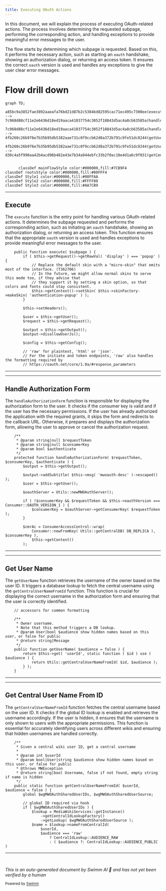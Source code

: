 ```yaml
---
title: Executing OAuth Actions
---
```

In this document, we will explain the process of executing OAuth-related actions. The process involves determining the requested subpage, performing the corresponding action, and handling exceptions to provide meaningful error messages to the user.

The flow starts by determining which subpage is requested. Based on this, it performs the necessary action, such as starting an <SwmToken path="src/Frontend/SpecialPages/SpecialMWOAuth.php" pos="116:5:5" line-data="		// https://oauth.net/core/1.0a/#response_parameters">`oauth`</SwmToken> handshake, showing an authorization dialog, or returning an access token. It ensures the correct <SwmToken path="src/Frontend/SpecialPages/SpecialMWOAuth.php" pos="116:5:5" line-data="		// https://oauth.net/core/1.0a/#response_parameters">`oauth`</SwmToken> version is used and handles any exceptions to give the user clear error messages.

# Flow drill down

```mermaid
graph TD;
      a85bc9a3852fae3892aaeafa76bd21d87b2c5384bd82595cac71ec495c7300ee(execute):::mainFlowStyle --> 7c968d88cf11e2e6436d18ed19aaca41037754c3052f18843d5ac4a8cb63585a(handleAuthorizationForm):::mainFlowStyle

7c968d88cf11e2e6436d18ed19aaca41037754c3052f18843d5ac4a8cb63585a(handleAuthorizationForm):::mainFlowStyle --> 4fb260c26b976e7b35b95db5382aae731c0f9ccb62d8a372b791c9fe51dc8244(getUserName):::mainFlowStyle

4fb260c26b976e7b35b95db5382aae731c0f9ccb62d8a372b791c9fe51dc8244(getUserName):::mainFlowStyle --> d30c4a5f990aa42b4acd96b482e43e7b34a944ebfc33b2f0ac18e4d1a6c9f031(getCentralUserNameFromId):::mainFlowStyle


      classDef mainFlowStyle color:#000000,fill:#7CB9F4
classDef rootsStyle color:#000000,fill:#00FFF4
classDef Style1 color:#000000,fill:#00FFAA
classDef Style2 color:#000000,fill:#FFFF00
classDef Style3 color:#000000,fill:#AA7CB9
```

<SwmSnippet path="/src/Frontend/SpecialPages/SpecialMWOAuth.php" line="96">

---

## Execute

The <SwmToken path="src/Frontend/SpecialPages/SpecialMWOAuth.php" pos="96:5:5" line-data="	public function execute( $subpage ) {">`execute`</SwmToken> function is the entry point for handling various OAuth-related actions. It determines the subpage requested and performs the corresponding action, such as initiating an <SwmToken path="src/Frontend/SpecialPages/SpecialMWOAuth.php" pos="116:5:5" line-data="		// https://oauth.net/core/1.0a/#response_parameters">`oauth`</SwmToken> handshake, showing an authorization dialog, or returning an access token. This function ensures that the appropriate <SwmToken path="src/Frontend/SpecialPages/SpecialMWOAuth.php" pos="116:5:5" line-data="		// https://oauth.net/core/1.0a/#response_parameters">`oauth`</SwmToken> version is used and handles exceptions to provide meaningful error messages to the user.

```hack
	public function execute( $subpage ) {
		if ( $this->getRequest()->getRawVal( 'display' ) === 'popup' ) {
			// Replace the default skin with a "micro-skin" that omits most of the interface. (T362706)
			// In the future, we might allow normal skins to serve this mode too, if they advise that
			// they support it by setting a skin option, so that colors and fonts could stay consistent.
			$this->getContext()->setSkin( $this->skinFactory->makeSkin( 'authentication-popup' ) );
		}

		$this->setHeaders();

		$user = $this->getUser();
		$request = $this->getRequest();

		$output = $this->getOutput();
		$output->disallowUserJs();

		$config = $this->getConfig();

		// 'raw' for plaintext, 'html' or 'json'.
		// For the initiate and token endpoints, 'raw' also handles the formatting required by
		// https://oauth.net/core/1.0a/#response_parameters
```

---

</SwmSnippet>

<SwmSnippet path="/src/Frontend/SpecialPages/SpecialMWOAuth.php" line="455">

---

## Handle Authorization Form

The <SwmToken path="src/Frontend/SpecialPages/SpecialMWOAuth.php" pos="460:5:5" line-data="	protected function handleAuthorizationForm( $requestToken, $consumerKey, $authenticate ) {">`handleAuthorizationForm`</SwmToken> function is responsible for displaying the authorization form to the user. It checks if the consumer key is valid and if the user has the necessary permissions. If the user has already authorized the application with the required grants, it skips the form and redirects to the callback URL. Otherwise, it prepares and displays the authorization form, allowing the user to approve or cancel the authorization request.

```hack
	/**
	 * @param string|null $requestToken
	 * @param string|null $consumerKey
	 * @param bool $authenticate
	 */
	protected function handleAuthorizationForm( $requestToken, $consumerKey, $authenticate ) {
		$output = $this->getOutput();

		$output->addSubtitle( $this->msg( 'mwoauth-desc' )->escaped() );
		$user = $this->getUser();

		$oauthServer = Utils::newMWOAuthServer();

		if ( !$consumerKey && $requestToken && $this->oauthVersion === Consumer::OAUTH_VERSION_1 ) {
			$consumerKey = $oauthServer->getConsumerKey( $requestToken );
		}

		$cmrAc = ConsumerAccessControl::wrap(
			Consumer::newFromKey( Utils::getCentralDB( DB_REPLICA ), $consumerKey ),
			$this->getContext()
		);
```

---

</SwmSnippet>

<SwmSnippet path="/src/Control/ConsumerAccessControl.php" line="226">

---

## Get User Name

The <SwmToken path="src/Control/ConsumerAccessControl.php" pos="234:5:5" line-data="	public function getUserName( $audience = false ) {">`getUserName`</SwmToken> function retrieves the username of the owner based on the user ID. It triggers a database lookup to fetch the central username using the <SwmToken path="src/Control/ConsumerAccessControl.php" pos="236:5:5" line-data="			return Utils::getCentralUserNameFromId( $id, $audience );">`getCentralUserNameFromId`</SwmToken> function. This function is crucial for displaying the correct username in the authorization form and ensuring that the user is correctly identified.

```hack
	// accessors for common formatting

	/**
	 * Owner username.
	 * Note that this method triggers a DB lookup.
	 * @param User|bool $audience show hidden names based on this user, or false for public
	 * @return string|Message
	 */
	public function getUserName( $audience = false ) {
		return $this->get( 'userId', static function ( $id ) use ( $audience ) {
			return Utils::getCentralUserNameFromId( $id, $audience );
		} );
	}
```

---

</SwmSnippet>

<SwmSnippet path="/src/Backend/Utils.php" line="254">

---

## Get Central User Name From ID

The <SwmToken path="src/Backend/Utils.php" pos="262:7:7" line-data="	public static function getCentralUserNameFromId( $userId, $audience = false ) {">`getCentralUserNameFromId`</SwmToken> function fetches the central username based on the user ID. It checks if the global ID lookup is enabled and retrieves the username accordingly. If the user is hidden, it ensures that the username is only shown to users with the appropriate permissions. This function is essential for accurately identifying users across different wikis and ensuring that hidden usernames are handled correctly.

```hack
	/**
	 * Given a central wiki user ID, get a central username
	 *
	 * @param int $userId
	 * @param bool|User|string $audience show hidden names based on this user, or false for public
	 * @throws MWException
	 * @return string|bool Username, false if not found, empty string if name is hidden
	 */
	public static function getCentralUserNameFromId( $userId, $audience = false ) {
		global $wgMWOAuthSharedUserIDs, $wgMWOAuthSharedUserSource;

		// global ID required via hook
		if ( $wgMWOAuthSharedUserIDs ) {
			$lookup = MediaWikiServices::getInstance()
				->getCentralIdLookupFactory()
				->getLookup( $wgMWOAuthSharedUserSource );
			$name = $lookup->nameFromCentralId(
				$userId,
				$audience === 'raw'
					? CentralIdLookup::AUDIENCE_RAW
					: ( $audience ?: CentralIdLookup::AUDIENCE_PUBLIC )
```

---

</SwmSnippet>

&nbsp;

*This is an auto-generated document by Swimm AI 🌊 and has not yet been verified by a human*

<SwmMeta version="3.0.0" repo-id="Z2l0aHViJTNBJTNBbWVkaWF3aWtpLWV4dGVuc2lvbnMtT0F1dGglM0ElM0FTd2ltbS1EZW1v" repo-name="mediawiki-extensions-OAuth"><sup>Powered by [Swimm](/)</sup></SwmMeta>
